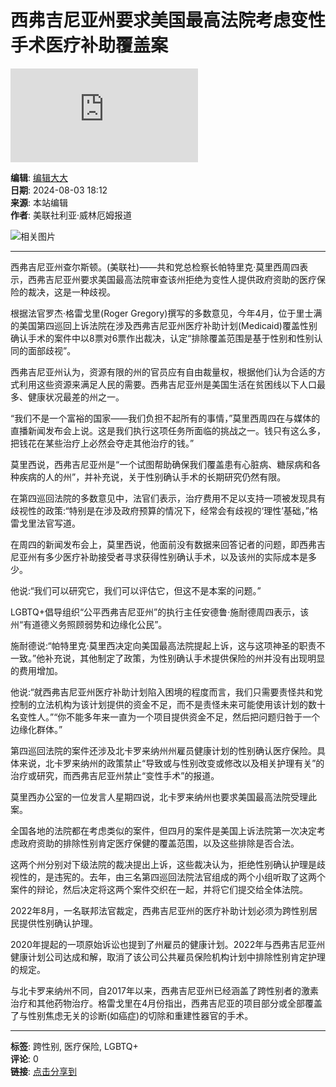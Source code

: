# 西弗吉尼亚州要求美国最高法院考虑变性手术医疗补助覆盖案

![西弗吉尼亚州](http://www.qx978.com/api/avatar/show.php?username=&size=large)

**编辑**: [编辑大大](http://www.qx978.com/com/huanqiu/)  
**日期**: 2024-08-03 18:12  
**来源**: 本站编辑  
**作者**: 美联社利亚·威林厄姆报道  

![相关图片](https://images.wral.com/asset/news/political/2024/07/11/21520947/66a2acf66dfd8-media_5b680bd672634323a66c8b355d6f7a91-DMID1-63qgx3s85-640x480.jpg)

---

西弗吉尼亚州查尔斯顿。(美联社)——共和党总检察长帕特里克·莫里西周四表示，西弗吉尼亚州要求美国最高法院审查该州拒绝为变性人提供政府资助的医疗保险的裁决，这是一种歧视。

根据法官罗杰·格雷戈里(Roger Gregory)撰写的多数意见，今年4月，位于里士满的美国第四巡回上诉法院在涉及西弗吉尼亚州医疗补助计划(Medicaid)覆盖性别确认手术的案件中以8票对6票作出裁决，认定“排除覆盖范围是基于性别和性别认同的面部歧视”。

西弗吉尼亚州认为，资源有限的州的官员应有自由裁量权，根据他们认为合适的方式利用这些资源来满足人民的需要。西弗吉尼亚州是美国生活在贫困线以下人口最多、健康状况最差的州之一。

“我们不是一个富裕的国家——我们负担不起所有的事情，”莫里西周四在与媒体的直播新闻发布会上说。这是我们执行这项任务所面临的挑战之一。钱只有这么多，把钱花在某些治疗上必然会夺走其他治疗的钱。”

莫里西说，西弗吉尼亚州是“一个试图帮助确保我们覆盖患有心脏病、糖尿病和各种疾病的人的州”，并补充说，关于性别确认手术的长期研究仍然有限。

在第四巡回法院的多数意见中，法官们表示，治疗费用不足以支持一项被发现具有歧视性的政策:“特别是在涉及政府预算的情况下，经常会有歧视的‘理性’基础，”格雷戈里法官写道。

在周四的新闻发布会上，莫里西说，他面前没有数据来回答记者的问题，即西弗吉尼亚州有多少医疗补助接受者寻求获得性别确认手术，以及该州的实际成本是多少。

他说:“我们可以研究它，我们可以评估它，但这不是本案的问题。”

LGBTQ+倡导组织“公平西弗吉尼亚州”的执行主任安德鲁·施耐德周四表示，该州“有道德义务照顾弱势和边缘化公民”。

施耐德说:“帕特里克·莫里西决定向美国最高法院提起上诉，这与这项神圣的职责不一致。”他补充说，其他制定了政策，为性别确认手术提供保险的州并没有出现明显的费用增加。

他说:“就西弗吉尼亚州医疗补助计划陷入困境的程度而言，我们只需要责怪共和党控制的立法机构为该计划提供的资金不足，而不是责怪未来可能使用该计划的数十名变性人。”“你不能多年来一直为一个项目提供资金不足，然后把问题归咎于一个边缘化群体。”

第四巡回法院的案件还涉及北卡罗来纳州州雇员健康计划的性别确认医疗保险。具体来说，北卡罗来纳州的政策禁止“导致或与性别改变或修改以及相关护理有关”的治疗或研究，而西弗吉尼亚州禁止“变性手术”的报道。

莫里西办公室的一位发言人星期四说，北卡罗来纳州也要求美国最高法院受理此案。

全国各地的法院都在考虑类似的案件，但四月的案件是美国上诉法院第一次决定考虑政府资助的排除性别肯定医疗保健的覆盖范围，以及这些排除是否合法。

这两个州分别对下级法院的裁决提出上诉，这些裁决认为，拒绝性别确认护理是歧视性的，是违宪的。去年，由三名第四巡回法院法官组成的两个小组听取了这两个案件的辩论，然后决定将这两个案件交织在一起，并将它们提交给全体法院。

2022年8月，一名联邦法官裁定，西弗吉尼亚州的医疗补助计划必须为跨性别居民提供性别确认护理。

2020年提起的一项原始诉讼也提到了州雇员的健康计划。2022年与西弗吉尼亚州健康计划公司达成和解，取消了该公司公共雇员保险机构计划中排除性别肯定护理的规定。

与北卡罗来纳州不同，自2017年以来，西弗吉尼亚州已经涵盖了跨性别者的激素治疗和其他药物治疗。格雷戈里在4月份指出，西弗吉尼亚的项目部分或全部覆盖了与性别焦虑无关的诊断(如癌症)的切除和重建性器官的手术。

--- 

**标签**: 跨性别, 医疗保险, LGBTQ+  
**评论**: 0  
**链接**: [点击分享到](http://m.qx978.com/)